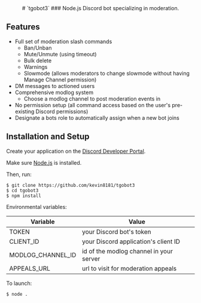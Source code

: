 <div align="center">
  # `tgobot3`
  ### Node.js Discord bot specializing in moderation.
</div>

## Features

- Full set of moderation slash commands
  - Ban/Unban
  - Mute/Unmute (using timeout)
  - Bulk delete
  - Warnings
  - Slowmode (allows moderators to change slowmode without having Manage Channel permission)
- DM messages to actioned users
- Comprehensive modlog system
  - Choose a modlog channel to post moderation events in
- No permission setup (all command access based on the user's pre-existing Discord permissions)
- Designate a bots role to automatically assign when a new bot joins

## Installation and Setup

Create your application on the [Discord Developer Portal](https://discord.com/developers/applications).

Make sure [Node.js](https://nodejs.org/) is installed.

Then, run:

```
$ git clone https://github.com/kevin8181/tgobot3
$ cd tgobot3
$ npm install
```

Environmental variables:

| Variable          | Value                                   |
| ----------------- | --------------------------------------- |
| TOKEN             | your Discord bot's token                |
| CLIENT_ID         | your Discord application's client ID    |
| MODLOG_CHANNEL_ID | id of the modlog channel in your server |
| APPEALS_URL       | url to visit for moderation appeals     |

To launch:

```
$ node .
```
